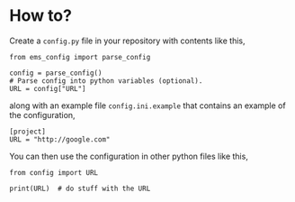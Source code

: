 # How to?

Create a `config.py` file in your repository with contents like this,

    from ems_config import parse_config
    
    config = parse_config()
    # Parse config into python variables (optional).
    URL = config["URL"]
    
along with an example file `config.ini.example` that contains an example of the configuration,

    [project]
    URL = "http://google.com"
    
You can then use the configuration in other python files like this,

    from config import URL
    
    print(URL)  # do stuff with the URL